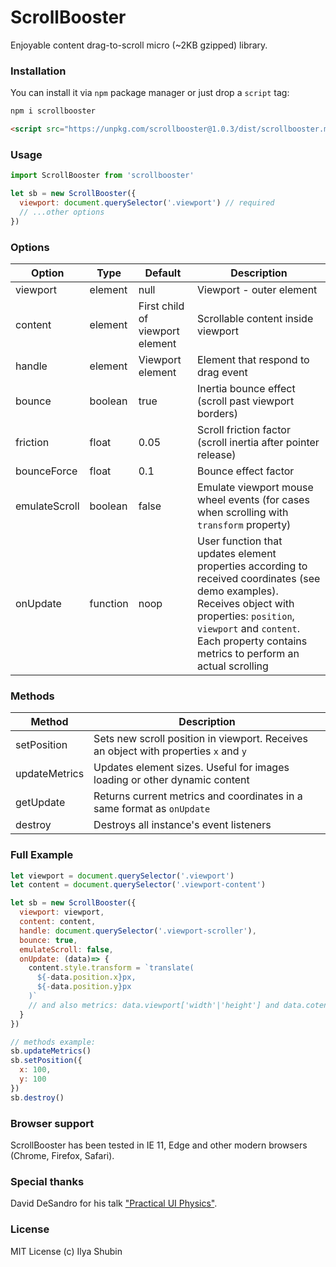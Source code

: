 # ScrollBooster

Enjoyable content drag-to-scroll micro (~2KB gzipped) library.

### Installation

You can install it via `npm` package manager or just drop a `script` tag:

``` bash
npm i scrollbooster
```

``` html
<script src="https://unpkg.com/scrollbooster@1.0.3/dist/scrollbooster.min.js"></script>
```

### Usage

``` js
import ScrollBooster from 'scrollbooster'

let sb = new ScrollBooster({
  viewport: document.querySelector('.viewport') // required
  // ...other options
})
```

### Options

Option | Type | Default | Description
------ | ---- | ------- | -----------
viewport | element | null | Viewport - outer element
content | element | First child of viewport element | Scrollable content inside viewport
handle | element | Viewport element | Element that respond to drag event
bounce | boolean | true | Inertia bounce effect (scroll past viewport borders)
friction | float | 0.05 | Scroll friction factor (scroll inertia after pointer release)
bounceForce | float | 0.1 | Bounce effect factor
emulateScroll | boolean | false | Emulate viewport mouse wheel events (for cases when scrolling with `transform` property)
onUpdate | function | noop | User function that updates element properties according to received coordinates (see demo examples). Receives object with properties: `position`, `viewport` and `content`. Each property contains metrics to perform an actual scrolling

### Methods

Method | Description
------ | -----------
setPosition | Sets new scroll position in viewport. Receives an object with properties `x` and `y`
updateMetrics | Updates element sizes. Useful for images loading or other dynamic content
getUpdate | Returns current metrics and coordinates in a same format as `onUpdate`
destroy | Destroys all instance's event listeners

### Full Example

``` js
let viewport = document.querySelector('.viewport')
let content = document.querySelector('.viewport-content')

let sb = new ScrollBooster({
  viewport: viewport,
  content: content,
  handle: document.querySelector('.viewport-scroller'), 
  bounce: true,
  emulateScroll: false,
  onUpdate: (data)=> {
    content.style.transform = `translate(
      ${-data.position.x}px,
      ${-data.position.y}px
    )`
    // and also metrics: data.viewport['width'|'height'] and data.cotent['width'|'height']
  }
})

// methods example:
sb.updateMetrics()
sb.setPosition({
  x: 100,
  y: 100
})
sb.destroy()
```

### Browser support

ScrollBooster has been tested in IE 11, Edge and other modern browsers (Chrome, Firefox, Safari).

### Special thanks

David DeSandro for his talk ["Practical UI Physics"](https://www.youtube.com/watch?v=90oMnMFozEE).

### License

MIT License (c) Ilya Shubin